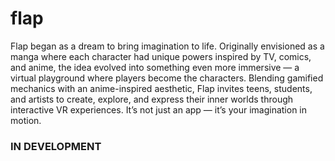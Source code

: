# flap

Flap began as a dream to bring imagination to life. Originally envisioned as a manga where each character had unique powers inspired by TV, comics, and anime, the idea evolved into something even more immersive — a virtual playground where players become the characters. Blending gamified mechanics with an anime-inspired aesthetic, Flap invites teens, students, and artists to create, explore, and express their inner worlds through interactive VR experiences. It’s not just an app — it’s your imagination in motion.



### IN DEVELOPMENT ###
